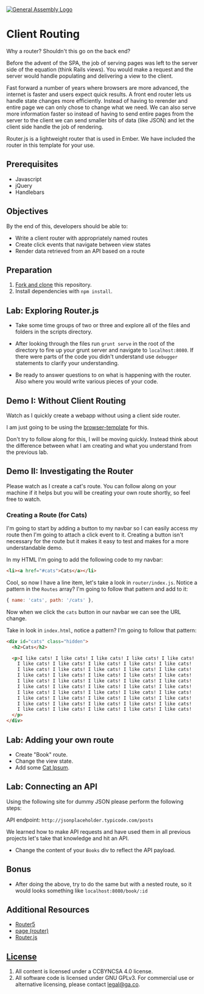[![General Assembly Logo](https://camo.githubusercontent.com/1a91b05b8f4d44b5bbfb83abac2b0996d8e26c92/687474703a2f2f692e696d6775722e636f6d2f6b6538555354712e706e67)](https://generalassemb.ly/education/web-development-immersive)

# Client Routing

Why a router?  Shouldn't this go on the back end?

Before the advent of the SPA, the job of serving pages was left to the server
side of the equation (think Rails views).  You would make a request and the
server would handle populating and delivering a view to the client.

Fast forward a number of years where browsers are more advanced, the internet is
faster and users expect quick results.  A front end router lets us handle state
changes more efficiently.  Instead of having to rerender and entire page we can
only chose to change what we need. We can also serve more information faster so
instead of having to send entire pages from the server to the client we can send
smaller bits of data (like JSON) and let the client side handle the job of
rendering.

Router.js is a lightweight router that is used in Ember. We have included the
router in this template for your use.

## Prerequisites

-   Javascript
-   jQuery
-   Handlebars

## Objectives

By the end of this, developers should be able to:

-   Write a client router with appropriately named routes
-   Create click events that navigate between view states
-   Render data retrieved from an API based on a route

## Preparation

1.  [Fork and clone](https://github.com/ga-wdi-boston/meta/wiki/ForkAndClone)
    this repository.
1.  Install dependencies with `npm install`.

## Lab: Exploring Router.js

-   Take some time groups of two or three and explore all of the files and
    folders in the scripts directory.

-   After looking through the files run `grunt serve` in the root of the
    directory to fire up your grunt server and navigate to `localhost:8080`. If
    there were parts of the code you didn't understand use `debugger` statements
    to clarify your understanding.

-   Be ready to answer questions to on what is happening with the router.  Also
    where you would write various pieces of your code.

## Demo I: Without Client Routing

Watch as I quickly create a webapp without using a client side router.

I am just going to be using the [browser-template](https://github.com/ga-wdi-boston/browser-template) for this.

Don't try to follow along for this, I will be moving quickly. Instead think
about the difference between what I am creating and what you understand from
the previous lab.

## Demo II: Investigating the Router

Please watch as I create a cat's route.  You can follow along on your machine
if it helps but you will be creating your own route shortly, so feel free to
watch.

### Creating a Route (for Cats)

I'm going to start by adding a button to my navbar so I can easily access my
route then I'm going to attach a click event to it.  Creating a button isn't
necessary for the route but it makes it easy to test and makes for a more
understandable demo.

In my HTML I'm going to add the following code to my navbar:

```html
<li><a href="#cats">Cats</a></li>
```

Cool, so now I have a line item, let's take a look in `router/index.js`.
Notice a pattern in the `Routes` array?  I'm going to follow that pattern and
add to it:

```js
{ name: 'cats', path: '/cats' },
```

Now when we click the `cats` button in our navbar we can see the URL change.

Take in look in `index.html`, notice a pattern? I'm going to follow that
pattern:

```html
<div id="cats" class="hidden">
  <h2>Cats</h2>

  <p>I like cats! I like cats! I like cats! I like cats! I like cats!
    I like cats! I like cats! I like cats! I like cats! I like cats!
    I like cats! I like cats! I like cats! I like cats! I like cats!
    I like cats! I like cats! I like cats! I like cats! I like cats!
    I like cats! I like cats! I like cats! I like cats! I like cats!
    I like cats! I like cats! I like cats! I like cats! I like cats!
    I like cats! I like cats! I like cats! I like cats! I like cats!
    I like cats! I like cats! I like cats! I like cats! I like cats!
    I like cats! I like cats! I like cats! I like cats! I like cats!
    I like cats! I like cats! I like cats! I like cats! I like cats!
  </p>
</div>
```

## Lab: Adding your own route

-   Create "Book" route.
-   Change the view state.
-   Add some [Cat Ipsum](http://www.catipsum.com/index.php).

## Lab: Connecting an API

Using the following site for dummy JSON please perform the following steps:

API endpoint: `http://jsonplaceholder.typicode.com/posts`

We learned how to make API requests and have used them in all previous projects
let's take that knowledge and hit an API.

-   Change the content of your `Books` div to reflect the API payload.

## Bonus

-   After doing the above, try to do the same but with a nested route, so it
   would looks something like `localhost:8080/book/:id`

## Additional Resources

-   [Router5](http://router5.github.io)
-   [page (router)](http://smalljs.org/client-side-routing/page/)
-   [Router.js](https://github.com/tildeio/router.js/)

## [License](LICENSE)

1.  All content is licensed under a CC­BY­NC­SA 4.0 license.
1.  All software code is licensed under GNU GPLv3. For commercial use or
    alternative licensing, please contact legal@ga.co.

